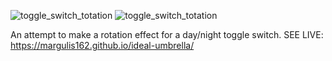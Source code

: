 
 ![toggle_switch_totation](https://github.com/Margulis162/ideal-umbrella/assets/134349936/59106a70-c5b3-491f-909b-c4d5e5d5cb15) ![toggle_switch_totation](https://github.com/Margulis162/ideal-umbrella/assets/134349936/9a1dc87a-f8a4-4ee1-aef2-da2eb3d061a0)


An attempt to make a rotation effect for a day/night toggle switch. 
SEE LIVE: https://margulis162.github.io/ideal-umbrella/
